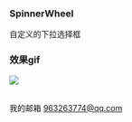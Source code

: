 ### SpinnerWheel
自定义的下拉选择框

### 效果gif
![](https://github.com/githubliruiyuan/SpinnerWheel/raw/master/gif/2.gif)  

<br>我的邮箱 963263774@qq.com
